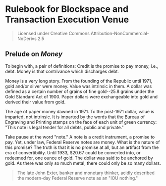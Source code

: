 # Rulebook for Blockspace and Transaction Execution Venue

> Licensed under Creative Commons Attribution-NonCommercial-NoDerivs 2.5

## Prelude on _Money_

To begin with, a pair of definitions: Credit is the promise to pay money, i.e., debt. Money is that contrivance which discharges debt.

Money is a very long story. From the founding of the Republic until 1971, gold and/or silver were money. Value was intrinsic in them. A dollar was defined as a certain number of grains of fine gold--25.8 grains under the Gold Standard Act of 1900. Paper dollars were exchangeable into gold and derived their value from gold.

The age of paper money dawned in 1971. To the post-1971 dollar, value is imparted, not intrinsic. It is imparted by the words that the Bureau of Engraving and Printing stamps on the face of each unit of green currency: "This note is legal tender for all debts, public and private."

Take pause at the word "note." A note is a credit instrument, a promise to pay. Yet, under law, Federal Reserve notes are money. What is the nature of this promise? The truth is that it is no promise at all, but an artifact from the era of convertibility. Until 1933, $20.67 could be converted into, or redeemed for, one ounce of gold. The dollar was said to be anchored by gold. As there was only so much metal, there could only be so many dollars.

> The late John Exter, banker and monetary thinker, acidly described the modern-day Federal Reserve note as an "IOU nothing."
